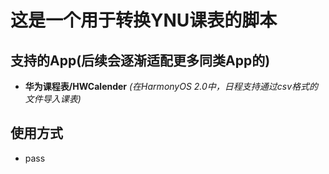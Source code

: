 # 这是一个用于转换YNU课表的脚本
## 支持的App(后续会逐渐适配更多同类App的)
* **华为课程表/HWCalender**
*(在HarmonyOS 2.0中，日程支持通过csv格式的文件导入课表)*

## 使用方式
* pass